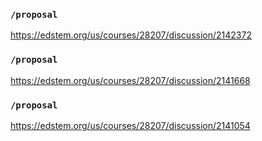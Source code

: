 ### `/proposal`
https://edstem.org/us/courses/28207/discussion/2142372
### `/proposal`
https://edstem.org/us/courses/28207/discussion/2141668
### `/proposal`
https://edstem.org/us/courses/28207/discussion/2141054
